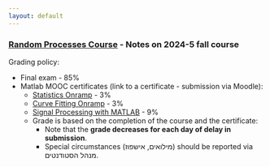 ```yaml
---
layout: default
---
```


### [Random Processes Course](/teaching/rp/) - Notes on 2024-5 fall course
Grading policy:
* Final exam - 85%
* Matlab MOOC certificates (link to a certificate - submission via Moodle):
    * [Statistics Onramp](https://matlabacademy.mathworks.com/details/statistics-onramp/orst) - 3%
    * [Curve Fitting Onramp](https://matlabacademy.mathworks.com/details/curve-fitting-onramp/orcf) - 3%
    * [Signal Processing with MATLAB](https://matlabacademy.mathworks.com/details/signal-processing-with-matlab/mlsg) - 9%
  * Grade is based on the completion of the course and the certificate:
    * Note that the **grade decreases for each day of delay in submission**.
    * Special circumstances (מילואים, אישפוז) should be reported via מנהל הסטודנטים. 
